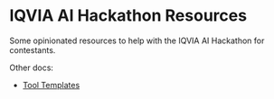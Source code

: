 # IQVIA AI Hackathon Resources

Some opinionated resources to help with the IQVIA AI Hackathon for contestants.

Other docs:
* [Tool Templates](./tool_templates)